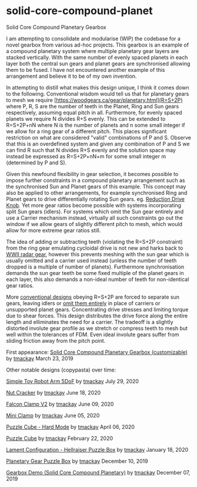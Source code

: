 # solid-core-compound-planet
Solid Core Compound Planetary Gearbox

I am attempting to consolidate and modularise (WIP) the codebase for a novel gearbox from various ad-hoc projects. This gearbox is an example of a compound planetary system where multiple planetary gear layers are stacked vertically. With the same number of evenly spaced planets in each layer both the central sun gears and planet gears are synchronised allowing them to be fused. I have not encountered another example of this arrangement and believe it to be of my own invention.

In attempting to distill what makes this design unique, I think it comes down to the following. Conventional wisdom would tell us that for planetary gears to mesh we require [https://woodgears.ca/gear/planetary.html](R=S+2P) where P, R, S are the number of teeth in the Planet, Ring and Sun gears respectively, assuming equal pitch in all. Furthermore, for evenly spaced planets we require N divides R+S evenly. This can be extended to R=S+2P+nN where N is the number of planets and n some small integer if we allow for a ring gear of a different pitch. This places significant restriction on what are considered "valid" combinations of P and S. Observe that this is an overdefined system and given any combination of P and S we can find R such that N divides R+S evenly and the solution space may instead be expressed as R=S+2P+nN+m for some small integer m (determined by P and S).

Given this newfound flexibility in gear selection, it becomes possible to impose further constraints in a compound planetary arrangement such as the synchronised Sun and Planet gears of this example. This concept may also be applied to other arrangements, for example synchronised Ring and Planet gears to drive differentially rotating Sun gears. eg. [Reduction Drive Knob](https://www.thingiverse.com/thing:3562490). Yet more gear ratios become possible with systems incorporating split Sun gears (idlers). For systems which omit the Sun gear entirely and use a Carrier mechanism instead, virtually all such constraints go out the window if we allow gears of slightly different pitch to mesh, which would allow for more extreme gear ratios still.

The idea of adding or subtracting teeth (violating the R=S+2P constraint) from the ring gear emulating cycloidal drive is not new and harks back to [WWII radar gear](https://en.wikipedia.org/wiki/Epicyclic_gearing), however this prevents meshing with the sun gear which is usually omitted and a carrier used instead (unless the number of teeth dropped is a multiple of number of planets). Furthermore synchronisation demands the sun gear teeth be some fixed multiple of the planet gears in each layer, this also demands a non-ideal number of teeth for non-identical gear ratios.

More [conventional designs](https://www.thingiverse.com/gear_down_for_what/designs) obeying R=S+2P are forced to separate sun gears, leaving idlers or [omit them entirely](https://en.wikipedia.org/wiki/File:Rearview_Mirror_Epicyclic_Gears.jpg) in place of carriers or unsupported planet gears. Concentrating drive stresses and limiting torque due to shear forces. This design distributes the drive force along the entire length and elliminates the need for a carrier. The tradeoff is a slightly distorted involute gear profile as we stretch or compress teeth to mesh but well within the tolerances of FDM. Even ideal involute gears suffer from sliding friction away from the pitch point.

First appearance:
[Solid Core Compound Planetary Gearbox (customizable)](https://www.thingiverse.com/thing:3511382) by [tmackay](https://www.thingiverse.com/tmackay) March 23, 2019

Other notable designs (copypasta) over time:

[Simple Toy Robot Arm 5DoF](https://www.thingiverse.com/thing:4555965) by [tmackay](https://www.thingiverse.com/tmackay) July 29, 2020

[Nut Cracker](https://www.thingiverse.com/thing:4470029) by [tmackay](https://www.thingiverse.com/tmackay) June 18, 2020

[Falcon Clamp V2](https://www.thingiverse.com/thing:4436194) by [tmackay](https://www.thingiverse.com/tmackay) June 09, 2020

[Mini Clamp](https://www.thingiverse.com/thing:4427567) by [tmackay](https://www.thingiverse.com/tmackay) June 05, 2020

[Puzzle Cube - Hard Mode](https://www.thingiverse.com/thing:4264931) by [tmackay](https://www.thingiverse.com/tmackay) April 06, 2020

[Puzzle Cube](https://www.thingiverse.com/thing:4176562) by [tmackay](https://www.thingiverse.com/tmackay) February 22, 2020

[Lament Configuration - Hellraiser Puzzle Box](https://www.thingiverse.com/thing:4109303) by [tmackay](https://www.thingiverse.com/tmackay) January 18, 2020

[Planetary Gear Puzzle Box](https://www.thingiverse.com/thing:4034834) by [tmackay](https://www.thingiverse.com/tmackay) December 10, 2019

[Gearbox Demo (Solid Core Compound Planetary)](https://www.thingiverse.com/thing:4027011) by [tmackay](https://www.thingiverse.com/tmackay) December 07, 2019
